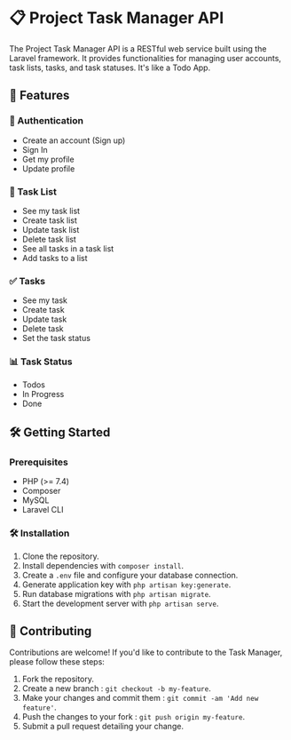 # 📋 Project Task Manager API

The Project Task Manager API is a RESTful web service built using the Laravel framework. It provides functionalities for managing user accounts, task lists, tasks, and task statuses. It's like a Todo App.

## 🚀 Features

### 🔐 Authentication

- Create an account (Sign up)
- Sign In
- Get my profile
- Update profile

### 📝 Task List

- See my task list
- Create task list
- Update task list
- Delete task list
- See all tasks in a task list
- Add tasks to a list

### ✅ Tasks

- See my task
- Create task
- Update task
- Delete task
- Set the task status

### 📊 Task Status

- Todos
- In Progress
- Done

## 🛠️ Getting Started

### Prerequisites

- PHP (>= 7.4)
- Composer
- MySQL
- Laravel CLI

### 🛠️ Installation

1. Clone the repository.
2. Install dependencies with `composer install`.
3. Create a `.env` file and configure your database connection.
4. Generate application key with `php artisan key:generate`.
5. Run database migrations with `php artisan migrate`.
6. Start the development server with `php artisan serve`.

## 🤝 Contributing

Contributions are welcome! If you'd like to contribute to the Task Manager, please follow these steps:

1. Fork the repository.
2. Create a new branch : `git checkout -b my-feature`.
3. Make your changes and commit them : `git commit -am 'Add new feature'`.
4. Push the changes to your fork : `git push origin my-feature`.
5. Submit a pull request detailing your change.
